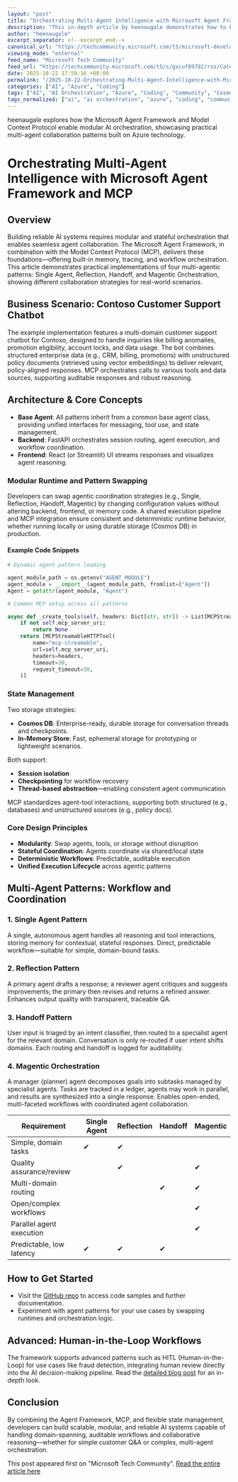 ```yaml
---
layout: "post"
title: "Orchestrating Multi-Agent Intelligence with Microsoft Agent Framework and MCP"
description: "This in-depth article by heenaugale demonstrates how to build modular, stateful, and orchestrated AI systems with Microsoft's Agent Framework and Model Context Protocol (MCP). The content covers multi-agent patterns—including Single Agent, Reflection, Handoff, and Magentic Orchestration—using Cosmos DB for session state and FastAPI for backend orchestration. It features a real-world customer support chatbot scenario, memory and state management design, and practical pattern implementations, all focused on reliable, auditable, and flexible AI coordination."
author: "heenaugale"
excerpt_separator: <!--excerpt_end-->
canonical_url: "https://techcommunity.microsoft.com/t5/microsoft-developer-community/orchestrating-multi-agent-intelligence-mcp-driven-patterns-in/ba-p/4462150"
viewing_mode: "external"
feed_name: "Microsoft Tech Community"
feed_url: "https://techcommunity.microsoft.com/t5/s/gxcuf89792/rss/Category?category.id=Azure"
date: 2025-10-22 17:59:16 +00:00
permalink: "/2025-10-22-Orchestrating-Multi-Agent-Intelligence-with-Microsoft-Agent-Framework-and-MCP.html"
categories: ["AI", "Azure", "Coding"]
tags: ["AI", "AI Orchestration", "Azure", "Coding", "Community", "Cosmos DB", "Customer Support Bot", "FastAPI", "Handoff Pattern", "Magentic Orchestration", "MCP", "Microsoft Agent Framework", "Multi Agent Systems", "Python", "React", "Reflection Pattern", "Session Memory", "State Management", "Vector Embeddings"]
tags_normalized: ["ai", "ai orchestration", "azure", "coding", "community", "cosmos db", "customer support bot", "fastapi", "handoff pattern", "magentic orchestration", "mcp", "microsoft agent framework", "multi agent systems", "python", "react", "reflection pattern", "session memory", "state management", "vector embeddings"]
---
```


heenaugale explores how the Microsoft Agent Framework and Model Context Protocol enable modular AI orchestration, showcasing practical multi-agent collaboration patterns built on Azure technology.<!--excerpt_end-->

# Orchestrating Multi-Agent Intelligence with Microsoft Agent Framework and MCP

## Overview

Building reliable AI systems requires modular and stateful orchestration that enables seamless agent collaboration. The Microsoft Agent Framework, in combination with the Model Context Protocol (MCP), delivers these foundations—offering built-in memory, tracing, and workflow orchestration. This article demonstrates practical implementations of four multi-agentic patterns: Single Agent, Reflection, Handoff, and Magentic Orchestration, showing different collaboration strategies for real-world scenarios.

## Business Scenario: Contoso Customer Support Chatbot

The example implementation features a multi-domain customer support chatbot for Contoso, designed to handle inquiries like billing anomalies, promotion eligibility, account locks, and data usage. The bot combines structured enterprise data (e.g., CRM, billing, promotions) with unstructured policy documents (retrieved using vector embeddings) to deliver relevant, policy-aligned responses. MCP orchestrates calls to various tools and data sources, supporting auditable responses and robust reasoning.

## Architecture & Core Concepts

- **Base Agent**: All patterns inherit from a common base agent class, providing unified interfaces for messaging, tool use, and state management.
- **Backend**: FastAPI orchestrates session routing, agent execution, and workflow coordination.
- **Frontend**: React (or Streamlit) UI streams responses and visualizes agent reasoning.

### Modular Runtime and Pattern Swapping

Developers can swap agentic coordination strategies (e.g., Single, Reflection, Handoff, Magentic) by changing configuration values without altering backend, frontend, or memory code. A shared execution pipeline and MCP integration ensure consistent and deterministic runtime behavior, whether running locally or using durable storage (Cosmos DB) in production.

#### Example Code Snippets

```python
# Dynamic agent pattern loading

agent_module_path = os.getenv("AGENT_MODULE")
agent_module = __import__(agent_module_path, fromlist=["Agent"])
Agent = getattr(agent_module, "Agent")

# Common MCP setup across all patterns

async def _create_tools(self, headers: Dict[str, str]) -> List[MCPStreamableHTTPTool] | None:
    if not self.mcp_server_uri:
        return None
    return [MCPStreamableHTTPTool(
        name="mcp-streamable",
        url=self.mcp_server_uri,
        headers=headers,
        timeout=30,
        request_timeout=30,
    )]
```

### State Management

Two storage strategies:

- **Cosmos DB**: Enterprise-ready, durable storage for conversation threads and checkpoints.
- **In-Memory Store**: Fast, ephemeral storage for prototyping or lightweight scenarios.

Both support:

- **Session isolation**
- **Checkpointing** for workflow recovery
- **Thread-based abstraction**—enabling consistent agent communication

MCP standardizes agent-tool interactions, supporting both structured (e.g., databases) and unstructured sources (e.g., policy docs).

### Core Design Principles

- **Modularity**: Swap agents, tools, or storage without disruption
- **Stateful Coordination**: Agents coordinate via shared/local state
- **Deterministic Workflows**: Predictable, auditable execution
- **Unified Execution Lifecycle** across agentic patterns

## Multi-Agent Patterns: Workflow and Coordination

### 1. Single Agent Pattern

A single, autonomous agent handles all reasoning and tool interactions, storing memory for contextual, stateful responses. Direct, predictable workflow—suitable for simple, domain-bound tasks.

### 2. Reflection Pattern

A primary agent drafts a response; a reviewer agent critiques and suggests improvements; the primary then revises and returns a refined answer. Enhances output quality with transparent, traceable QA.

### 3. Handoff Pattern

User input is triaged by an intent classifier, then routed to a specialist agent for the relevant domain. Conversation is only re-routed if user intent shifts domains. Each routing and handoff is logged for auditability.

### 4. Magentic Orchestration

A manager (planner) agent decomposes goals into subtasks managed by specialist agents. Tasks are tracked in a ledger, agents may work in parallel, and results are synthesized into a single response. Enables open-ended, multi-faceted workflows with coordinated agent collaboration.

| Requirement                | Single Agent | Reflection | Handoff | Magentic |
|----------------------------|--------------|------------|---------|----------|
| Simple, domain tasks       | ✔            | ✔          |         |          |
| Quality assurance/review   |              | ✔          |         | ✔        |
| Multi-domain routing       |              |            | ✔       | ✔        |
| Open/complex workflows     |              |            |         | ✔        |
| Parallel agent execution   |              |            |         | ✔        |
| Predictable, low latency   | ✔            | ✔          | ✔       |          |

## How to Get Started

- Visit the [GitHub repo](https://github.com/microsoft/OpenAIWorkshop/tree/int-agentic/agentic_ai/agents/agent_framework) to access code samples and further documentation.
- Experiment with agent patterns for your use cases by swapping runtimes and orchestration logic.

## Advanced: Human-in-the-Loop Workflows

The framework supports advanced patterns such as HITL (Human-in-the-Loop) for use cases like fraud detection, integrating human review directly into the AI decision-making pipeline. Read the [detailed blog post](https://techcommunity.microsoft.com/blog/azure-ai-foundry-blog/building-human-in-the-loop-ai-workflows-with-microsoft-agent-framework/4460342) for an in-depth look.

## Conclusion

By combining the Agent Framework, MCP, and flexible state management, developers can build scalable, modular, and reliable AI systems capable of handling domain-spanning, auditable workflows and collaborative reasoning—whether for simple customer Q&A or complex, multi-agent orchestration.

This post appeared first on "Microsoft Tech Community". [Read the entire article here](https://techcommunity.microsoft.com/t5/microsoft-developer-community/orchestrating-multi-agent-intelligence-mcp-driven-patterns-in/ba-p/4462150)
